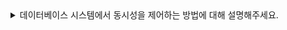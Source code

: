 <details>
<summary> 
데이터베이스 시스템에서 동시성을 제어하는 방법에 대해 설명해주세요.
</summary>

🔗 질문 링크: [데이터베이스 시스템에서 동시성을 제어하는 방법에 대해 설명해주세요.](https://www.maeil-mail.kr/question/92)

✅ 답변 내용:
<pre>
답변
</pre>

💡 꼬리 질문1: 꼬리 질문 내용
<pre>
꼬리 질문 답변
</pre>

✨ 질문에 대한 보충 학습 내용:
<pre>
- 학습한 내용
- 또는 답변에 보완하면 좋았을 내용
</pre>

👀 참고 링크:
  
</details>
